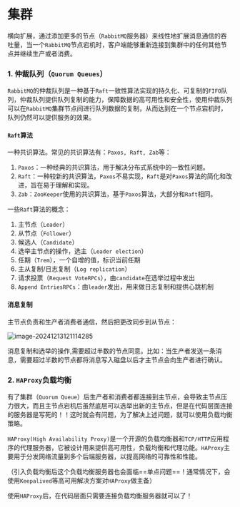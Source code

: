 # 集群

横向扩展，通过添加更多的节点（`RabbitMQ`服务器）来线性地扩展消息通信的吞吐量，当一个`RabbitMQ`节点宕机时，客户端能够重新连接到集群中的任何其他节点并继续生产或者消费。  

### 1. 仲裁队列（`Quorum Queues`）

`RabbitMQ`的仲裁队列是一种基于`Raft`一致性算法实现的持久化、可复制的`FIFO`队列，仲裁队列提供队列复制的能力，保障数据的高可用性和安全性，使用仲裁队列可以在`RabbitMQ`集群节点间进行队列数据的复制，从而达到在一个节点宕机时，队列仍然可以提供服务的效果。  

#### `Raft`算法

一种共识算法。常见的共识算法有：`Paxos, Raft, Zab`等：

1. `Paxos`：一种经典的共识算法，用于解决分布式系统中的一致性问题。
2. `Raft`：一种较新的共识算法，`Paxos`不易实现，`Raft`是对`Paxos`算法的简化和改进，旨在易于理解和实现。  
3. `Zab`：`ZooKeeper`使用的共识算法，基于`Paxos`算法，大部分和`Raft`相同。  

一些`Raft`算法的概念：

1. 主节点（`Leader`）
2. 从节点（`Follower`）
3. 候选人（`Candidate`）
4. 选举主节点的操作，选主（`Leader election`）
5. 任期（`Trem`），一个自增的值，标识当前任期
6. 主从复制/日志复制（`Log replication`）
7. 请求投票（`Request VoteRPCs`），由`candidate`在选举过程中发出
8. `Append EntriesRPCs`：由`leader`发出，用来做日志复制和提供心跳机制  

#### 消息复制

主节点负责和生产者消费者通信，然后把更改同步到从节点：

![image-20241213121114285](E:\Note\RabbitMQ\集群.assets\image-20241213121114285.png)

消息复制和选举的操作,需要超过半数的节点同意。比如：当生产者发送一条消息，需要超过半数的节点都将消息写入磁盘以后才主节点会向生产者进行确认。  

### 2. `HAProxy`负载均衡

有了集群（`Quorum Queue`）后生产者和消费者都连接到主节点，会导致主节点压力很大，而且主节点宕机后虽然底层可以选举出新的主节点，但是在代码层面连接的服务器是写死的！！这时就会有问题，为了解决上述问题，就可以使用负载均衡策略。

`HAProxy(High Availability Proxy)`是一个开源的负载均衡器和`TCP/HTTP`应用程序的代理服务器，它被设计用来提供高可用性，负载均衡和代理功能。`HAProxy`主要用于分发网络流量到多个后端服务器，以提高网络的可靠性和性能。  

（引入负载均衡后这个负载均衡服务器也会面临==单点问题==！通常情况下，会使用`Keepalived`等高可用解决方案对`HAProxy`做主备）

使用`HAProxy`后，在代码层面只需要连接负载均衡服务器就可以了！

 









